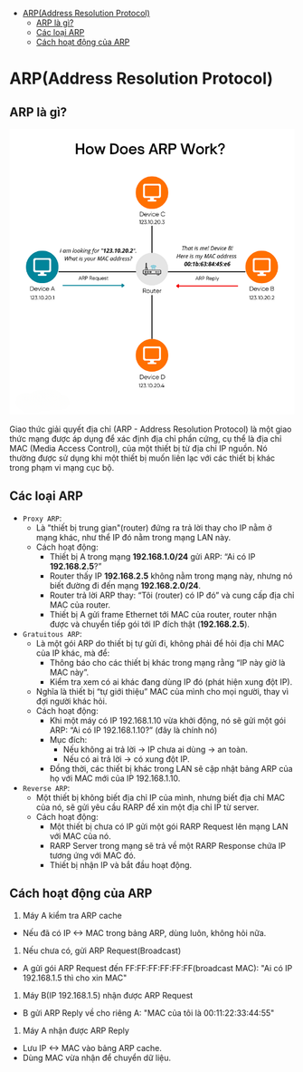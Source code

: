 - [ARP(Address Resolution Protocol)](#arpaddress-resolution-protocol)
  - [ARP là gì?](#arp-là-gì)
  - [Các loại ARP](#các-loại-arp)
  - [Cách hoạt động của ARP](#cách-hoạt-động-của-arp)


# ARP(Address Resolution Protocol)
## ARP là gì?

![alt text](../images/arp.png)

Giao thức giải quyết địa chỉ (ARP - Address Resolution Protocol) là một giao thức mạng được áp dụng để xác định địa chỉ phần cứng, cụ thể là địa chỉ MAC (Media Access Control), của một thiết bị từ địa chỉ IP nguồn. Nó thường được sử dụng khi một thiết bị muốn liên lạc với các thiết bị khác trong phạm vi mạng cục bộ.

## Các loại ARP
- `Proxy ARP`: 
  - Là "thiết bị trung gian"(router) đứng ra trả lời thay cho IP nằm ở mạng khác, như thể IP đó nằm trong mạng LAN này.
  - Cách hoạt động:
    - Thiết bị A trong mạng **192.168.1.0/24** gửi ARP: “Ai có IP **192.168.2.5**?”
    - Router thấy IP **192.168.2.5** không nằm trong mạng này, nhưng nó biết đường đi đến mạng **192.168.2.0/24**.
    - Router trả lời ARP thay: “Tôi (router) có IP đó” và cung cấp địa chỉ MAC của router.
    - Thiết bị A gửi frame Ethernet tới MAC của router, router nhận được và chuyển tiếp gói tới IP đích thật (**192.168.2.5**).
- `Gratuitous ARP`:
  - Là một gói ARP do thiết bị tự gửi đi, không phải để hỏi địa chỉ MAC của IP khác, mà để:
    - Thông báo cho các thiết bị khác trong mạng rằng “IP này giờ là MAC này”.
    - Kiểm tra xem có ai khác đang dùng IP đó (phát hiện xung đột IP).
  - Nghĩa là thiết bị “tự giới thiệu” MAC của mình cho mọi người, thay vì đợi người khác hỏi.
  - Cách hoạt động:
    - Khi một máy có IP 192.168.1.10 vừa khởi động, nó sẽ gửi một gói ARP: “Ai có IP 192.168.1.10?” (đây là chính nó)
    - Mục đích: 
      - Nếu không ai trả lời → IP chưa ai dùng → an toàn.
      - Nếu có ai trả lời → có xung đột IP.
    - Đồng thời, các thiết bị khác trong LAN sẽ cập nhật bảng ARP của họ với MAC mới của IP 192.168.1.10.
- `Reverse ARP`:
  - Một thiết bị không biết địa chỉ IP của mình, nhưng biết địa chỉ MAC của nó, sẽ gửi yêu cầu RARP để xin một địa chỉ IP từ server.
  - Cách hoạt động: 
    - Một thiết bị chưa có IP gửi một gói RARP Request lên mạng LAN với MAC của nó.
    - RARP Server trong mạng sẽ trả về một RARP Response chứa IP tương ứng với MAC đó.
    - Thiết bị nhận IP và bắt đầu hoạt động.

## Cách hoạt động của ARP
1) Máy A kiểm tra ARP cache
- Nếu đã có IP <-> MAC trong bảng ARP, dùng luôn, không hỏi nữa.

1) Nếu chưa có, gửi ARP Request(Broadcast)
- A gửi gói ARP Request đến FF:FF:FF:FF:FF:FF(broadcast MAC):
    "Ai có IP 192.168.1.5 thì cho xin MAC"

1) Máy B(IP 192.168.1.5) nhận được ARP Request
- B gửi ARP Reply về cho riêng A:
    "MAC của tôi là 00:11:22:33:44:55"

1) Máy A nhận được ARP Reply
- Lưu IP <-> MAC vào bảng ARP cache.
- Dùng MAC vừa nhận để chuyển dữ liệu.